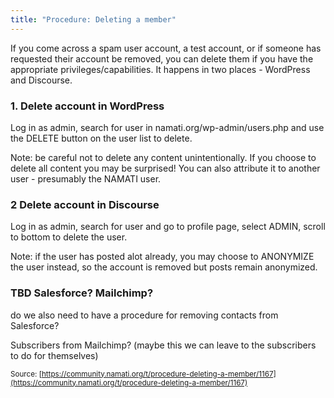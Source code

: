 ```yaml
---
title: "Procedure: Deleting a member"
---
```


If you come across a spam user account, a test account, or if someone has requested their account be removed, you can delete them if you have the appropriate privileges/capabilities. It happens in two places - WordPress and Discourse. 

### 1. Delete account in WordPress 

Log in as admin, search for user in namati.org/wp-admin/users.php and use the DELETE button on the user list to delete. 

Note: be careful not to delete any content unintentionally. If you choose to delete all content you may be surprised! You can also attribute it to another user - presumably the NAMATI user. 

### 2 Delete account in Discourse 

Log in as admin, search for user and go to profile page, select ADMIN, scroll to bottom to delete the user. 

Note: if the user has posted alot already, you may choose to ANONYMIZE the user instead, so the account is removed but posts remain anonymized. 

### TBD Salesforce? Mailchimp? 

do we also need to have a procedure for removing contacts from Salesforce?  

Subscribers from Mailchimp? (maybe this we can leave to the subscribers to do for themselves)

<small class="documentation-source">Source: [https://community.namati.org/t/procedure-deleting-a-member/1167](https://community.namati.org/t/procedure-deleting-a-member/1167)</small>
